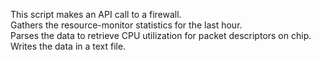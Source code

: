 This script makes an API call to a firewall.  
Gathers the resource-monitor statistics for the last hour.  
Parses the data to retrieve CPU utilization for packet descriptors on chip.  
Writes the data in a text file.

